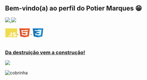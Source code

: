 ## Bem-vindo(a) ao perfil do Potier Marques 😁

 <div>
  <a href="https://github.com/PotierMarques">
  <img height="180em" src="https://github-readme-stats.vercel.app/api?username=potiermarques&show_icons=true&theme=tokyonight&include_all_commits=true&count_private=true"/>
  <img height="180em" src="https://github-readme-stats.vercel.app/api/top-langs/?username=devemdobro&layout=compact&langs_count=6&theme=tokyonight"/>
</div>
<div style="display: inline_block"><br>
  <img align="center" alt="Js" height="30" width="40" src="https://raw.githubusercontent.com/devicons/devicon/master/icons/javascript/javascript-plain.svg">
  <img align="center" alt="HTML" height="30" width="40" src="https://raw.githubusercontent.com/devicons/devicon/master/icons/html5/html5-original.svg">
  <img align="center" alt="CSS" height="30" width="40" src="https://raw.githubusercontent.com/devicons/devicon/master/icons/css3/css3-original.svg">
</div>
 
 <br>
 
  ### Da destruição vem a construção!
 
<div> 
  <a href="https://www.linkedin.com/in/potiermarques/" target="_blank"><img src="https://img.shields.io/badge/-LinkedIn-%230077B5?style=for-the-badge&logo=linkedin&logoColor=white" target="_blank"></a> 
 
  ![cobrinha](https://user-images.githubusercontent.com/98855990/230951947-767149bd-068b-4715-b118-7e1c48922c8a.svg)

</div>
